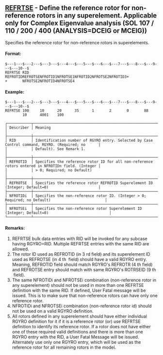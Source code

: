 ## [REFRTSE](https://help.hexagonmi.com/bundle/MSC_Nastran_2022.4/page/Nastran_Combined_Book/qrg/bulkqrs/TOC.REFRTSE.xhtml) - Define the reference rotor for non-reference rotors in any superelement. Applicable only for Complex Eigenvalue analysis (SOL 107 / 110 / 200 / 400 (ANALYSIS=DCEIG or MCEIG))

Specifies the reference rotor for non-reference rotors in superelements.

#### Format:

```nastran
$---1---$---2---$---3---$---4---$---5---$---6---$---7---$---8---$---9---$---10--$
REFRTSE RID     REFROTIDREFROTSENFROTID1NFROTSE1NFROTID2NFROTSE2NFROTID3+       
+       NFROTSE2NFROTID4NFROTSE4                                                
```

#### Example:

```nastran
$---1---$---2---$---3---$---4---$---5---$---6---$---7---$---8---$---9---$---10--$
REFRTSE 100     10      20      35      1       2       0       88              
        10      4001    100                                                     
```

```text
┌───────────┬───────────────────────────────────────────────────────────────────────────────────────────────────┐
│ Describer │ Meaning                                                                                           │
├───────────┼───────────────────────────────────────────────────────────────────────────────────────────────────┤
│ RID       │ Identification number of RGYRO entry. Selected by Case Control command, RGYRO. (Required; no      │
│           │ Default). See Remark 1.                                                                           │
├───────────┼───────────────────────────────────────────────────────────────────────────────────────────────────┤
│ REFROTID  │ Specifies the reference rotor ID for all non-reference rotors entered in NFROTIDn field. (Integer │
│           │ > 0; Required; no Default)                                                                        │
├───────────┼───────────────────────────────────────────────────────────────────────────────────────────────────┤
│ REFROTSE  │ Specifies the reference rotor REFROTID Superelement ID (Integer; Default=0)                       │
├───────────┼───────────────────────────────────────────────────────────────────────────────────────────────────┤
│ NFROTIDi  │ Specifies the non-reference rotor ID. (Integer > 0; Required; no Default)                         │
├───────────┼───────────────────────────────────────────────────────────────────────────────────────────────────┤
│ NFROTSEi  │ Specifies the non-reference rotor Superelement ID (Integer; Default=0)                            │
└───────────┴───────────────────────────────────────────────────────────────────────────────────────────────────┘
```

#### Remarks:

1. REFRTSE bulk data entries with RID will be invoked for any subcase having RGYRO=RID. Multiple REFRTSE entries with the same RID are allowed.
2. The rotor ID used as REFROTID (in 3 rd  field) and its superelement ID used as REFROTSE (in 4 th  field) should have a valid RGYRO entry. Meaning, REFROTID field should match RGYRO's REFROTR (4 th  field) and REFROTSE entry should match with same RGYRO's ROTRSEID (9 th  field).
3. The same NFROTIDi and NFROTSEi combination (non-reference rotor in any superelement) should not be used in more than one REFRTSE definition with the same RID. If defined, User Fatal message will be issued. This is to make sure that non-reference rotors can have only one reference rotor.
4. NFROTIDi and NFROTSEi combination (non-reference rotor id) should not be used on a valid RGYRO definition.
5. All rotors defined in any superelement should have either individual RGYRO definition for it if it is a reference rotor (or) use REFRTSE definition to identify its reference rotor. If a rotor does not have either one of these required valid definitions and there is more than one RGYRO entry with the RID, a User Fatal Message will be issued. Alternately use only one RGYRO entry, which will be used as the reference rotor for all remaining rotors in the model.

